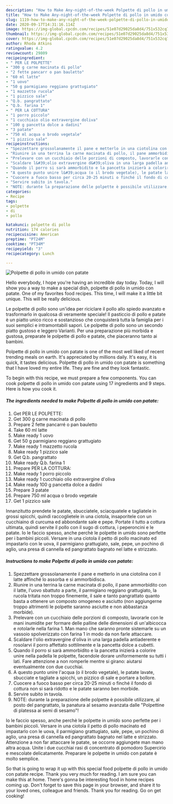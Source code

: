 ```yaml
---
description: "How to Make Any-night-of-the-week Polpette di pollo in umido con patate"
title: "How to Make Any-night-of-the-week Polpette di pollo in umido con patate"
slug: 1119-how-to-make-any-night-of-the-week-polpette-di-pollo-in-umido-con-patate
date: 2020-09-17T14:31:16.114Z
image: https://img-global.cpcdn.com/recipes/51e07d29025da8d4/751x532cq70/polpette-di-pollo-in-umido-con-patate-recipe-main-photo.jpg
thumbnail: https://img-global.cpcdn.com/recipes/51e07d29025da8d4/751x532cq70/polpette-di-pollo-in-umido-con-patate-recipe-main-photo.jpg
cover: https://img-global.cpcdn.com/recipes/51e07d29025da8d4/751x532cq70/polpette-di-pollo-in-umido-con-patate-recipe-main-photo.jpg
author: Rhoda Atkins
ratingvalue: 4.2
reviewcount: 29809
recipeingredient:
- " PER LE POLPETTE"
- "300 g carne macinata di pollo"
- "2 fette pancarr o pan bauletto"
- "60 ml latte"
- "1 uovo"
- "50 g parmigiano reggiano grattugiato"
- "1 mazzetto rucola"
- "1 pizzico sale"
- "Q.b. pangrattato"
- "Q.b. farina 1"
- " PER LA COTTURA"
- "1 porro piccolo"
- "1 cucchiaio olio extravergine doliva"
- "100 g pancetta dolce a dadini"
- "3 patate"
- "750 ml acqua o brodo vegetale"
- "1 pizzico sale"
recipeinstructions:
- "Spezzettare grossolanamente il pane e metterlo in una ciotolina con il latte affinché lo assorba e si ammorbidisca."
- "Riunire in una terrina la carne macinata di pollo, il pane ammorbidito con il latte, l&#39;uovo sbattuto a parte, il parmigiano reggiano grattugiato, la rucola tritata non troppo finemente, il sale e tanto pangrattato quanto basta a ottenere un composto omogeneo e asciutto (non aggiungerne troppo altrimenti le polpette saranno asciutte e non abbastanza morbide)."
- "Prelevare con un cucchiaio delle porzioni di composto, lavorarle con le mani inumidite per formare delle palline delle dimensioni di un&#39;albicocca e rotolarle nella farina 1. Man mano che saranno pronte sistemarle su un vassoio spolverizzato con farina 1 in modo da non farle attaccare."
- "Scaldare l&#39;olio extravergine d&#39;oliva in una larga padella antiaderente e rosolarvi il porro affettato sottilmente e la pancetta dolce a cubetti."
- "Quando il porro si sarà ammorbidito e la pancetta inizierà a colorire unire nella padella le polpette, facendole dorare uniformemente su tutti i lati. Fare attenzione a non romperle mentre si girano: aiutarsi eventualmente con due cucchiai."
- "A questo punto unire l&#39;acqua (o il brodo vegetale), le patate lavate, sbucciate e tagliate a spicchi, un pizzico di sale e portare a bollore."
- "Cuocere a fuoco basso per circa 20-25 minuti o finché il fondo di cottura non si sarà ridotto e le patate saranno ben morbide."
- "Servire subito in tavola."
- "NOTE: durante la preparazione delle polpette è possibile utilizzare, al posto del pangrattato, la panatura al sesamo avanzata dalle &#34;Polpettine di platessa ai semi di sesamo&#34;!"
categories:
- Recipe
tags:
- polpette
- di
- pollo

katakunci: polpette di pollo 
nutrition: 174 calories
recipecuisine: American
preptime: "PT24M"
cooktime: "PT34M"
recipeyield: "3"
recipecategory: Lunch

---
```



![Polpette di pollo in umido con patate](https://img-global.cpcdn.com/recipes/51e07d29025da8d4/751x532cq70/polpette-di-pollo-in-umido-con-patate-recipe-main-photo.jpg)

Hello everybody, I hope you're having an incredible day today. Today, I will show you a way to make a special dish, polpette di pollo in umido con patate. One of my favorites food recipes. This time, I will make it a little bit unique. This will be really delicious.

Le polpette di pollo sono un&#39;idea per riciclare il pollo allo spiedo avanzato e trasformarlo in qualcosa di veramente speciale! Il pasticcio di pollo e patate è un piatto unico ricco e sostanzioso che conquisterà tutta la famiglia per i suoi semplici e intramontabili sapori. Le polpette di pollo sono un secondo piatto gustoso e leggero Varianti. Per una preparazione più morbida e gustosa, preparate le polpette di pollo e patate, che piaceranno tanto ai bambini.

Polpette di pollo in umido con patate is one of the most well liked of recent trending meals on earth. It's appreciated by millions daily. It's easy, it is quick, it tastes delicious. Polpette di pollo in umido con patate is something that I have loved my entire life. They are fine and they look fantastic.


To begin with this recipe, we must prepare a few components. You can cook polpette di pollo in umido con patate using 17 ingredients and 9 steps. Here is how you cook it.

<!--inarticleads1-->

##### The ingredients needed to make Polpette di pollo in umido con patate:

1. Get  PER LE POLPETTE:
1. Get 300 g carne macinata di pollo
1. Prepare 2 fette pancarré o pan bauletto
1. Take 60 ml latte
1. Make ready 1 uovo
1. Get 50 g parmigiano reggiano grattugiato
1. Make ready 1 mazzetto rucola
1. Make ready 1 pizzico sale
1. Get Q.b. pangrattato
1. Make ready Q.b. farina 1
1. Prepare  PER LA COTTURA:
1. Make ready 1 porro piccolo
1. Make ready 1 cucchiaio olio extravergine d&#39;oliva
1. Make ready 100 g pancetta dolce a dadini
1. Prepare 3 patate
1. Prepare 750 ml acqua o brodo vegetale
1. Get 1 pizzico sale


Innanzitutto prendete le patate, sbucciatele, sciacquatele e tagliatele in grossi spicchi, quindi raccoglietele in una ciotola, insaporitele con un cucchiaino di curcuma ed abbondante sale e pepe. Portate il tutto a cottura ultimata, quindi servite il pollo con il sugo di cottura, i peperoncini e le patate. Io le faccio spesso, anche perchè le polpette in umido sono perfette per i bambini piccoli. Versare in una ciotola il petto di pollo macinato ed impastarlo con le uova, il parmigiano grattugiato, sale, pepe, un pochino di aglio, una presa di cannella ed pangrattato bagnato nel latte e strizzato. 

<!--inarticleads2-->

##### Instructions to make Polpette di pollo in umido con patate:

1. Spezzettare grossolanamente il pane e metterlo in una ciotolina con il latte affinché lo assorba e si ammorbidisca.
1. Riunire in una terrina la carne macinata di pollo, il pane ammorbidito con il latte, l&#39;uovo sbattuto a parte, il parmigiano reggiano grattugiato, la rucola tritata non troppo finemente, il sale e tanto pangrattato quanto basta a ottenere un composto omogeneo e asciutto (non aggiungerne troppo altrimenti le polpette saranno asciutte e non abbastanza morbide).
1. Prelevare con un cucchiaio delle porzioni di composto, lavorarle con le mani inumidite per formare delle palline delle dimensioni di un&#39;albicocca e rotolarle nella farina 1. Man mano che saranno pronte sistemarle su un vassoio spolverizzato con farina 1 in modo da non farle attaccare.
1. Scaldare l&#39;olio extravergine d&#39;oliva in una larga padella antiaderente e rosolarvi il porro affettato sottilmente e la pancetta dolce a cubetti.
1. Quando il porro si sarà ammorbidito e la pancetta inizierà a colorire unire nella padella le polpette, facendole dorare uniformemente su tutti i lati. Fare attenzione a non romperle mentre si girano: aiutarsi eventualmente con due cucchiai.
1. A questo punto unire l&#39;acqua (o il brodo vegetale), le patate lavate, sbucciate e tagliate a spicchi, un pizzico di sale e portare a bollore.
1. Cuocere a fuoco basso per circa 20-25 minuti o finché il fondo di cottura non si sarà ridotto e le patate saranno ben morbide.
1. Servire subito in tavola.
1. NOTE: durante la preparazione delle polpette è possibile utilizzare, al posto del pangrattato, la panatura al sesamo avanzata dalle &#34;Polpettine di platessa ai semi di sesamo&#34;!


Io le faccio spesso, anche perchè le polpette in umido sono perfette per i bambini piccoli. Versare in una ciotola il petto di pollo macinato ed impastarlo con le uova, il parmigiano grattugiato, sale, pepe, un pochino di aglio, una presa di cannella ed pangrattato bagnato nel latte e strizzato. Attenzione a non far attaccare le patate, se occorre aggiungete man mano altra acqua. Unite i due cucchiai rasi di concentrato di pomodoro Supercirio e mescolate delicatamente. Preparare le polpette in umido con patate è molto semplice. 

So that is going to wrap it up with this special food polpette di pollo in umido con patate recipe. Thank you very much for reading. I am sure you can make this at home. There's gonna be interesting food in home recipes coming up. Don't forget to save this page in your browser, and share it to your loved ones, colleague and friends. Thank you for reading. Go on get cooking!
